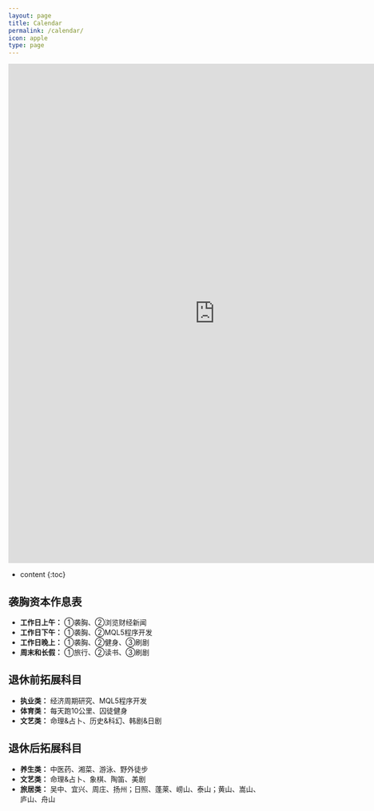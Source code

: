 ```yaml
---
layout: page
title: Calendar
permalink: /calendar/
icon: apple
type: page
---
```


<iframe frameborder="0" width="825" height="1000" scrolling="yes" src="https://rili-d.jin10.com/open.php?fontSize=14px&theme=darkgray"></iframe>

* content
{:toc}


## 袭胸资本作息表
* **工作日上午：**
①袭胸、②浏览财经新闻
* **工作日下午：**
①袭胸、②MQL5程序开发
* **工作日晚上：**
①袭胸、②健身、③刷剧
* **周末和长假：**
①旅行、②读书、③刷剧

## 退休前拓展科目
* **执业类：** 经济周期研究、MQL5程序开发
* **体育类：** 每天跑10公里、囚徒健身
* **文艺类：** 命理&占卜、历史&科幻、韩剧&日剧

## 退休后拓展科目
* **养生类：** 中医药、湘菜、游泳、野外徒步
* **文艺类：** 命理&占卜、象棋、陶笛、美剧
* **旅居类：** 吴中、宜兴、周庄、扬州；日照、蓬莱、崂山、泰山；黄山、嵩山、庐山、舟山
